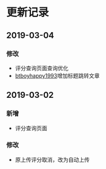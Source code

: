 # 更新记录

## 2019-03-04
### 修改
- 评分查询页面查询优化
- [btboyhappy1993](https://github.com/btboyhappy1993)增加标题跳转文章

## 2019-03-02
### 新增
- 评分查询页面

### 修改
- 原上传评分取消，改为自动上传
